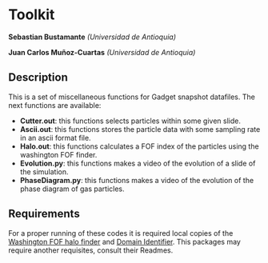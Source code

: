 Toolkit
==============================================
**Sebastian Bustamante**
*(Universidad de Antioquia)*

**Juan Carlos Muñoz-Cuartas**
*(Universidad de Antioquia)*


Description
-----------------------------------------------------------------------------------------
This is a set of miscellaneous functions for Gadget snapshot datafiles. The next functions
are available:

- **Cutter.out**: this functions selects particles within some given slide.
- **Ascii.out**: this functions stores the particle data with some sampling rate in an ascii format file.
- **Halo.out**: this functions calculates a FOF index of the particles using the washington FOF finder.
- **Evolution.py**: this functions makes a video of the evolution of a slide of the simulation.
- **PhaseDiagram.py**: this functions makes a video of the evolution of the phase diagram of gas particles.
    
    
Requirements
-----------------------------------------------------------------------------------------
For a proper running of these codes it is required local copies of the [Washington FOF halo finder](https://github.com/sbustamante/MethodsComparison/tree/master/bench/codes/fofscr)
and [Domain Identifier](https://github.com/sbustamante/MethodsComparison/tree/master/bench/codes/domain_identifier).
This packages may require another requisites, consult their Readmes.